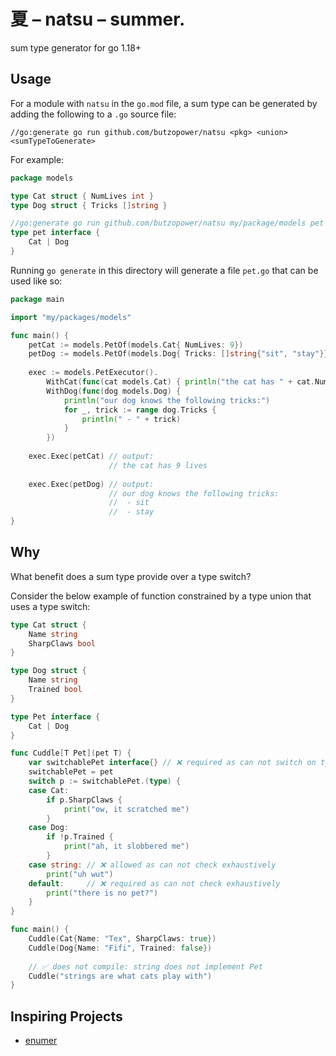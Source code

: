 # 夏 – natsu – summer.

sum type generator for go 1.18+

## Usage

For a module with `natsu` in the `go.mod` file, a sum type can be generated by adding the following to a `.go` source file:

```
//go:generate go run github.com/butzopower/natsu <pkg> <union> <sumTypeToGenerate>
```

For example:

```go
package models

type Cat struct { NumLives int }
type Dog struct { Tricks []string }

//go:generate go run github.com/butzopower/natsu my/package/models pet Pet
type pet interface {
    Cat | Dog
}
```

Running `go generate` in this directory will generate a file `pet.go` that can be used like so:

```go
package main

import "my/packages/models"

func main() {
    petCat := models.PetOf(models.Cat{ NumLives: 9})
    petDog := models.PetOf(models.Dog{ Tricks: []string{"sit", "stay"}})
    
    exec := models.PetExecutor().
        WithCat(func(cat models.Cat) { println("the cat has " + cat.NumLives + " lives")}).
        WithDog(func(dog models.Dog) { 
            println("our dog knows the following tricks:")
            for _, trick := range dog.Tricks {
                println(" - " + trick)
            }
        })
    
    exec.Exec(petCat) // output: 
                      // the cat has 9 lives
    
    exec.Exec(petDog) // output: 
                      // our dog knows the following tricks:
                      //  - sit
                      //  - stay
}

```

## Why

What benefit does a sum type provide over a type switch?

Consider the below example of function constrained by a type union that uses a type switch:

```go
type Cat struct {
    Name string 
    SharpClaws bool
}

type Dog struct {
    Name string
    Trained bool
}

type Pet interface {
    Cat | Dog
}

func Cuddle[T Pet](pet T) {
    var switchablePet interface{} // ❌ required as can not switch on type constraint
    switchablePet = pet
    switch p := switchablePet.(type) {
    case Cat:
        if p.SharpClaws {
            print("ow, it scratched me")
        }
    case Dog:
        if !p.Trained {
            print("ah, it slobbered me")
        }
    case string: // ❌ allowed as can not check exhaustively
        print("uh wut")
    default:     // ❌ required as can not check exhaustively
        print("there is no pet?")
    }
}

func main() {
    Cuddle(Cat{Name: "Tex", SharpClaws: true})
    Cuddle(Dog{Name: "Fifi", Trained: false})
    
    // ✅ does not compile: string does not implement Pet 
    Cuddle("strings are what cats play with")
}

```

## Inspiring Projects

* [enumer](https://github.com/dmarkham/enumer)